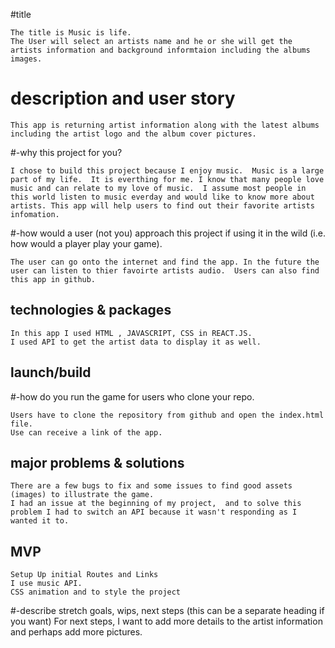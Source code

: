 

#title

    The title is Music is life.
    The User will select an artists name and he or she will get the artists information and background informtaion including the albums images.

   

# description and user story 

    This app is returning artist information along with the latest albums including the artist logo and the album cover pictures.


#-why this project for you?

    I chose to build this project because I enjoy music.  Music is a large part of my life.  It is everthing for me. I know that many people love music and can relate to my love of music.  I assume most people in this world listen to music everday and would like to know more about artists. This app will help users to find out their favorite artists infomation.


#-how would a user (not you) approach this project if using it in the wild (i.e. how would a player play your game).

    The user can go onto the internet and find the app. In the future the user can listen to thier favoirte artists audio.  Users can also find this app in github.   

## technologies & packages
    In this app I used HTML , JAVASCRIPT, CSS in REACT.JS.
    I used API to get the artist data to display it as well. 


## launch/build 
#-how do you run the game for users who clone your repo. 

    Users have to clone the repository from github and open the index.html file.
    Use can receive a link of the app.  


## major problems & solutions
    There are a few bugs to fix and some issues to find good assets (images) to illustrate the game.
    I had an issue at the beginning of my project,  and to solve this problem I had to switch an API because it wasn't responding as I wanted it to.


## MVP

    Setup Up initial Routes and Links
    I use music API.
    CSS animation and to style the project

#-describe stretch goals, wips, next steps (this can be a separate heading if you want)
    For next steps, I want to add more details to the artist information and perhaps add more pictures.  

